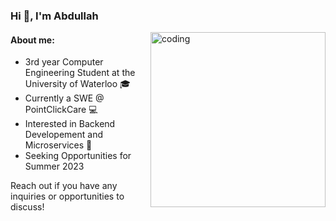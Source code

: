 <h3 align="left">Hi 👋, I'm Abdullah</h3>
<img align="right" alt="coding" width="280" src="https://media.tenor.com/2uyENRmiUt0AAAAC/coding.gif">
<h4 align="left">About me:</h4>
<ul>
  <li> 3rd year Computer Engineering Student at the University of Waterloo 🎓</li>
  <li> Currently a SWE @ PointClickCare 💻</li>
  <li> Interested in Backend Developement and Microservices 🌱</li>
  <li> Seeking Opportunities for Summer 2023</li>
</ul>

<p>Reach out if you have any inquiries or opportunities to discuss! </p>
